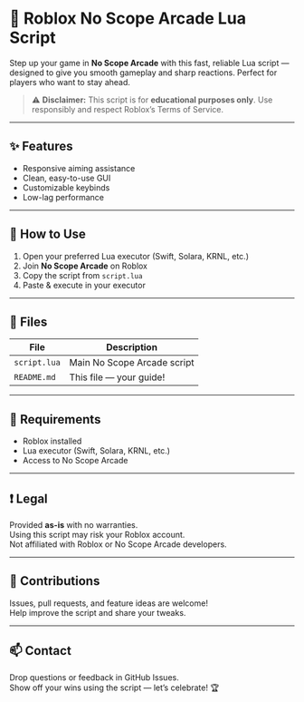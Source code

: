 # 🎯 Roblox No Scope Arcade Lua Script

Step up your game in **No Scope Arcade** with this fast, reliable Lua script — designed to give you smooth gameplay and sharp reactions. Perfect for players who want to stay ahead.

> ⚠️ **Disclaimer:** This script is for **educational purposes only**. Use responsibly and respect Roblox’s Terms of Service.

---

## ✨ Features

- Responsive aiming assistance  
- Clean, easy-to-use GUI  
- Customizable keybinds  
- Low-lag performance

---

## 🚀 How to Use

1. Open your preferred Lua executor (Swift, Solara, KRNL, etc.)  
2. Join **No Scope Arcade** on Roblox  
3. Copy the script from `script.lua`  
4. Paste & execute in your executor  

---

## 📁 Files

| File        | Description                 |
|-------------|-----------------------------|
| `script.lua` | Main No Scope Arcade script |
| `README.md` | This file — your guide!      |

---

## 🧰 Requirements

- Roblox installed  
- Lua executor (Swift, Solara, KRNL, etc.)  
- Access to No Scope Arcade

---

## ❗ Legal

Provided **as-is** with no warranties.  
Using this script may risk your Roblox account.  
Not affiliated with Roblox or No Scope Arcade developers.

---

## 🤝 Contributions

Issues, pull requests, and feature ideas are welcome!  
Help improve the script and share your tweaks.

---

## 📫 Contact

Drop questions or feedback in GitHub Issues.  
Show off your wins using the script — let’s celebrate! 🏆

